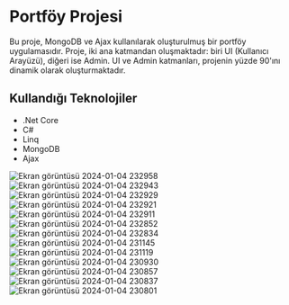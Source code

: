 # Portföy Projesi
Bu proje, MongoDB ve Ajax kullanılarak oluşturulmuş bir portföy uygulamasıdır. Proje, iki ana katmandan oluşmaktadır: biri UI (Kullanıcı Arayüzü), diğeri ise Admin. UI ve Admin katmanları, projenin yüzde 90'ını dinamik olarak oluşturmaktadır.
## Kullandığı Teknolojiler
- .Net Core
- C#
- Linq
- MongoDB
- Ajax

![Ekran görüntüsü 2024-01-04 232958](https://github.com/Ademyldrrm/MyMongoDbAndAjaxProject/assets/92265631/33af8932-1359-47a4-bbd4-fe7799897fed)
![Ekran görüntüsü 2024-01-04 232943](https://github.com/Ademyldrrm/MyMongoDbAndAjaxProject/assets/92265631/972a97a6-0734-4bfe-b7a8-5847555cb4e5)
![Ekran görüntüsü 2024-01-04 232929](https://github.com/Ademyldrrm/MyMongoDbAndAjaxProject/assets/92265631/a19b69d2-bad0-49a8-b5cd-064f20bf5e3e)
![Ekran görüntüsü 2024-01-04 232921](https://github.com/Ademyldrrm/MyMongoDbAndAjaxProject/assets/92265631/1ed1c3f7-db14-4fc3-acd1-2822134c6192)
![Ekran görüntüsü 2024-01-04 232911](https://github.com/Ademyldrrm/MyMongoDbAndAjaxProject/assets/92265631/a3091649-7cc0-4bd8-935f-66b3e8d25729)
![Ekran görüntüsü 2024-01-04 232852](https://github.com/Ademyldrrm/MyMongoDbAndAjaxProject/assets/92265631/43977a80-5ddd-4dcc-8443-d4259f3ecd54)
![Ekran görüntüsü 2024-01-04 232834](https://github.com/Ademyldrrm/MyMongoDbAndAjaxProject/assets/92265631/f30726b9-97bc-469a-a05f-d8c4bbd306c6)
![Ekran görüntüsü 2024-01-04 231145](https://github.com/Ademyldrrm/MyMongoDbAndAjaxProject/assets/92265631/1a59b10b-93e6-4bae-b241-33d5192d7cd9)
![Ekran görüntüsü 2024-01-04 231119](https://github.com/Ademyldrrm/MyMongoDbAndAjaxProject/assets/92265631/fd646e5b-388f-48f9-a0ab-5ed4f984a7c6)
![Ekran görüntüsü 2024-01-04 230930](https://github.com/Ademyldrrm/MyMongoDbAndAjaxProject/assets/92265631/07a0a2c3-d24a-40b1-9701-facbc629678c)
![Ekran görüntüsü 2024-01-04 230857](https://github.com/Ademyldrrm/MyMongoDbAndAjaxProject/assets/92265631/8fefe9cc-4cf0-4907-8f83-93f907b23a69)
![Ekran görüntüsü 2024-01-04 230837](https://github.com/Ademyldrrm/MyMongoDbAndAjaxProject/assets/92265631/d87590c8-e084-4677-a942-8ead6788c301)
![Ekran görüntüsü 2024-01-04 230801](https://github.com/Ademyldrrm/MyMongoDbAndAjaxProject/assets/92265631/84cf3299-c193-4c77-9e48-56a8dd0431b2)
